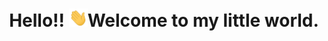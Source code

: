 <h1 align="center">Hello!! <img src="https://raw.githubusercontent.com/ABSphreak/ABSphreak/master/gifs/Hi.gif" width="30px">Welcome to my little world.</h1>
